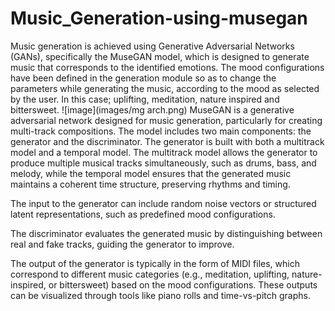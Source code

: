 # Music_Generation-using-musegan
Music generation is achieved using Generative Adversarial Networks (GANs), specifically the MuseGAN model, which is designed to generate music that corresponds to the identified emotions. The mood configurations have been defined in the generation module so as to change the parameters while generating the music, according to the mood as selected by the user. In this case; uplifting, meditation, nature inspired and bittersweet.
![image](images/mg arch.png)
MuseGAN is a generative adversarial network designed for music generation, particularly for creating multi-track compositions. The model includes two main components: the generator and the discriminator. The generator is built with both a multitrack model and a temporal model. The multitrack model allows the generator to produce multiple musical tracks simultaneously, such as drums, bass, and melody, while the temporal model ensures that the generated music maintains a coherent time structure, preserving rhythms and timing. 

The input to the generator can include random noise vectors or structured latent representations, such as predefined mood configurations. 

The discriminator evaluates the generated music by distinguishing between real and fake tracks, guiding the generator to improve. 

The output of the generator is typically in the form of MIDI files, which correspond to different music categories (e.g., meditation, uplifting, nature-inspired, or bittersweet) based on the mood configurations. 
These outputs can be visualized through tools like piano rolls and time-vs-pitch graphs.

